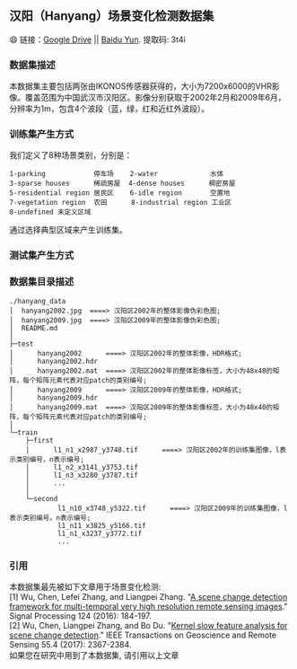 ## 汉阳（Hanyang）场景变化检测数据集
:smile: 链接：[Google Drive]() || [Baidu Yun](https://pan.baidu.com/s/1mSAqD2GbOsgdjKqspydkTg). 提取码: 3t4i

### 数据集描述
本数据集主要包括两张由IKONOS传感器获得的，大小为7200x6000的VHR影像。覆盖范围为中国武汉市汉阳区。影像分别获取于2002年2月和2009年6月，分辨率为1m，包含4个波段（蓝，绿，红和近红外波段）。

### 训练集产生方式
我们定义了8种场景类别，分别是：

```
1-parking            停车场    2-water             水体
3-sparse houses      稀疏房屋  4-dense houses      稠密房屋
5-residential region 居民区    6-idle region       空置地
7-vegetation region  农田      8-industrial region 工业区
0-undefined 未定义区域
```

通过选择典型区域来产生训练集。

### 测试集产生方式


### 数据集目录描述
```
./hanyang_data  
│  hanyang2002.jpg  ====> 汉阳区2002年的整体影像伪彩色图;  
│  hanyang2009.jpg  ====> 汉阳区2009年的整体影像伪彩色图;  
│  README.md  
│  
├─test  
│      hanyang2002      ====> 汉阳区2002年的整体影像，HDR格式;  
│      hanyang2002.hdr  
│      hanyang2002.mat  ====> 汉阳区2002年的整体影像标签，大小为48x40的矩阵，每个矩阵元素代表对应patch的类别编号;  
│      hanyang2009      ====> 汉阳区2009年的整体影像，HDR格式;  
│      hanyang2009.hdr    
│      hanyang2009.mat  ====> 汉阳区2009年的整体影像标签，大小为48x40的矩阵，每个矩阵元素代表对应patch的类别编号;  
│  
└─train  
    ├─first  
    │      l1_n1_x2987_y3748.tif      ====> 汉阳区2002年的训练集图像，l表示类别编号，n表示编号;  
    │      l1_n2_x3141_y3753.tif  
    │      l1_n3_x3280_y3787.tif  
    │      ...  
    │  
    └─second  
            l1_n10_x3748_y5322.tif      ====> 汉阳区2009年的训练集图像，l表示类别编号，n表示编号;  
            l1_n11_x3825_y5166.tif  
            l1_n1_x3237_y3772.tif  
            ...  
```
### 引用

本数据集最先被如下文章用于场景变化检测:  
[1] Wu, Chen, Lefei Zhang, and Liangpei Zhang. "[A scene change detection framework for multi-temporal very high resolution remote sensing images](https://www.sciencedirect.com/science/article/pii/S0165168415003229)." Signal Processing 124 (2016): 184-197.  
[2] Wu, Chen, Liangpei Zhang, and Bo Du. "[Kernel slow feature analysis for scene change detection](https://ieeexplore.ieee.org/document/7817860)." IEEE Transactions on Geoscience and Remote Sensing 55.4 (2017): 2367-2384.  
如果您在研究中用到了本数据集, 请引用以上文章

